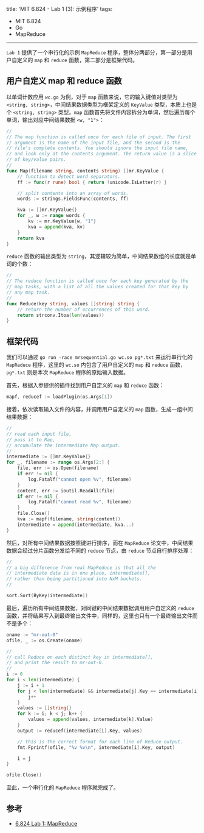 title: 'MIT 6.824 - Lab 1 (3): 示例程序'
tags:
- MIT 6.824
- Go
- MapReduce
---

`Lab 1` 提供了一个串行化的示例 `MapReduce` 程序，整体分两部分，第一部分是用户自定义的 `map` 和 `reduce` 函数，第二部分是框架代码。

## 用户自定义 map 和 reduce 函数
以单词计数应用 `wc.go` 为例，对于 `map` 函数来说，它的输入键值对类型为 `<string, string>`，中间结果数据类型为框架定义的 `KeyValue` 类型，本质上也是个 `<string, string>` 类型。`map` 函数首先将文件内容拆分为单词，然后遍历每个单词，输出对应中间结果数据 `<w, "1">`：

```go
//
// The map function is called once for each file of input. The first
// argument is the name of the input file, and the second is the
// file's complete contents. You should ignore the input file name,
// and look only at the contents argument. The return value is a slice
// of key/value pairs.
//
func Map(filename string, contents string) []mr.KeyValue {
	// function to detect word separators.
	ff := func(r rune) bool { return !unicode.IsLetter(r) }

	// split contents into an array of words.
	words := strings.FieldsFunc(contents, ff)

	kva := []mr.KeyValue{}
	for _, w := range words {
		kv := mr.KeyValue{w, "1"}
		kva = append(kva, kv)
	}
	return kva
}
```

`reduce` 函数的输出类型为 `string`，其逻辑较为简单，中间结果数组的长度就是单词的个数：

```go
//
// The reduce function is called once for each key generated by the
// map tasks, with a list of all the values created for that key by
// any map task.
//
func Reduce(key string, values []string) string {
	// return the number of occurrences of this word.
	return strconv.Itoa(len(values))
}
```

## 框架代码
我们可以通过 `go run -race mrsequential.go wc.so pg*.txt` 来运行串行化的 `MapReduce` 程序，这里的 `wc.so` 内包含了用户自定义的 `map` 和 `reduce` 函数，`pg*.txt` 则是本次 `MapReduce` 程序的原始输入数据。

首先，根据入参提供的插件找到用户自定义的 `map` 和 `reduce` 函数：

```go
mapf, reducef := loadPlugin(os.Args[1])
```

接着，依次读取输入文件的内容，并调用用户自定义的 `map` 函数，生成一组中间结果数据：

```go
//
// read each input file,
// pass it to Map,
// accumulate the intermediate Map output.
//
intermediate := []mr.KeyValue{}
for _, filename := range os.Args[2:] {
	file, err := os.Open(filename)
	if err != nil {
		log.Fatalf("cannot open %v", filename)
	}
	content, err := ioutil.ReadAll(file)
	if err != nil {
		log.Fatalf("cannot read %v", filename)
	}
	file.Close()
	kva := mapf(filename, string(content))
	intermediate = append(intermediate, kva...)
}
```

然后，对所有中间结果数据按照键进行排序，而在 `MapReduce` 论文中，中间结果数据会经过分片函数分发给不同的 `reduce` 节点，由 `reduce` 节点自行排序处理：

```go
//
// a big difference from real MapReduce is that all the
// intermediate data is in one place, intermediate[],
// rather than being partitioned into NxM buckets.
//

sort.Sort(ByKey(intermediate))
```

最后，遍历所有中间结果数据，对同键的中间结果数据调用用户自定义的 `reduce` 函数，并将结果写入到最终输出文件中，同样的，这里也只有一个最终输出文件而不是多个：

```go
oname := "mr-out-0"
ofile, _ := os.Create(oname)

//
// call Reduce on each distinct key in intermediate[],
// and print the result to mr-out-0.
//
i := 0
for i < len(intermediate) {
	j := i + 1
	for j < len(intermediate) && intermediate[j].Key == intermediate[i].Key {
		j++
	}
	values := []string{}
	for k := i; k < j; k++ {
		values = append(values, intermediate[k].Value)
	}
	output := reducef(intermediate[i].Key, values)

	// this is the correct format for each line of Reduce output.
	fmt.Fprintf(ofile, "%v %v\n", intermediate[i].Key, output)

	i = j
}

ofile.Close()
```

至此，一个串行化的 `MapReduce` 程序就完成了。

## 参考

* [6.824 Lab 1: MapReduce](https://pdos.csail.mit.edu/6.824/labs/lab-mr.html)